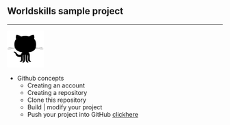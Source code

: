## Worldskills sample project
____
<img src="github.svg" alt="github"/>

+ Github concepts
  + Creating an account
  + Creating a repository
  + Clone this repository
  + Build | modify your project
  + Push your project into GitHub
  [clickhere](www.google.com)
